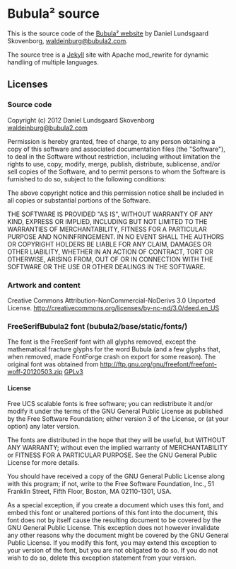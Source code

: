 # Bubula² source

This is the source code of the [Bubula² website](http://bubula2.com) by Daniel Lundsgaard Skovenborg, <waldeinburg@bubula2.com>.

The source tree is a [Jekyll](http://jekyllrb.com) site with Apache mod_rewrite for dynamic handling of multiple languages.


## Licenses

### Source code

Copyright (c) 2012 Daniel Lundsgaard Skovenborg <waldeinburg@bubula2.com>

Permission is hereby granted, free of charge, to any person obtaining a copy of this software and associated documentation files (the "Software"), to deal in the Software without restriction, including without limitation the rights to use, copy, modify, merge, publish, distribute, sublicense, and/or sell copies of the Software, and to permit persons to whom the Software is furnished to do so, subject to the following conditions:

The above copyright notice and this permission notice shall be included in all copies or substantial portions of the Software.

THE SOFTWARE IS PROVIDED "AS IS", WITHOUT WARRANTY OF ANY KIND, EXPRESS OR IMPLIED, INCLUDING BUT NOT LIMITED TO THE WARRANTIES OF MERCHANTABILITY, FITNESS FOR A PARTICULAR PURPOSE AND NONINFRINGEMENT. IN NO EVENT SHALL THE AUTHORS OR COPYRIGHT HOLDERS BE LIABLE FOR ANY CLAIM, DAMAGES OR OTHER LIABILITY, WHETHER IN AN ACTION OF CONTRACT, TORT OR OTHERWISE, ARISING FROM, OUT OF OR IN CONNECTION WITH THE SOFTWARE OR THE USE OR OTHER DEALINGS IN THE SOFTWARE.



### Artwork and content

Creative Commons Attribution-NonCommercial-NoDerivs 3.0 Unported License.
<http://creativecommons.org/licenses/by-nc-nd/3.0/deed.en_US>



### FreeSerifBubula2 font (bubula2/base/static/fonts/)

The font is the FreeSerif font with all glyphs removed, except the mathematical fracture glyphs for the word Bubula (and a few glyphs that, when removed, made FontForge crash on export for some reason).
The original font was obtained from <http://ftp.gnu.org/gnu/freefont/freefont-woff-20120503.zip>
[GPLv3](http://www.gnu.org/licenses/gpl-3.0.txt)

#### License

Free UCS scalable fonts is free software; you can redistribute it and/or
modify it under the terms of the GNU General Public License as published
by the Free Software Foundation; either version 3 of the License, or
(at your option) any later version.

The fonts are distributed in the hope that they will be useful, but
WITHOUT ANY WARRANTY; without even the implied warranty of MERCHANTABILITY
or FITNESS FOR A PARTICULAR PURPOSE.  See the GNU General Public License
for more details.

You should have received a copy of the GNU General Public License along
with this program; if not, write to the Free Software Foundation, Inc.,
51 Franklin Street, Fifth Floor, Boston, MA 02110-1301, USA.

As a special exception, if you create a document which uses this font, and
embed this font or unaltered portions of this font into the document, this
font does not by itself cause the resulting document to be covered by the
GNU General Public License. This exception does not however invalidate any
other reasons why the document might be covered by the GNU General Public
License. If you modify this font, you may extend this exception to your
version of the font, but you are not obligated to do so.  If you do not
wish to do so, delete this exception statement from your version.
